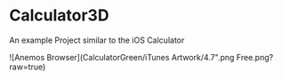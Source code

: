 # Calculator3D
An example Project similar to the iOS Calculator

![Anemos Browser](CalculatorGreen/iTunes Artwork/4.7".png Free.png?raw=true)
